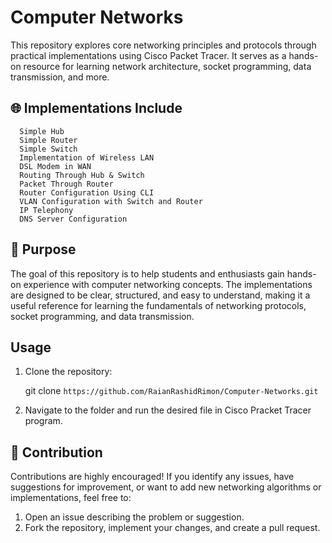 # Computer Networks
This repository explores core networking principles and protocols through practical implementations using Cisco Packet Tracer. It serves as a hands-on resource for learning network architecture, socket programming, data transmission, and more.

## 🌐 Implementations Include
            
      Simple Hub
      Simple Router
      Simple Switch
      Implementation of Wireless LAN
      DSL Modem in WAN
      Routing Through Hub & Switch
      Packet Through Router
      Router Configuration Using CLI
      VLAN Configuration with Switch and Router
      IP Telephony
      DNS Server Configuration
      





      
## 🎯 Purpose
The goal of this repository is to help students and enthusiasts gain hands-on experience with computer networking concepts. The implementations are designed to be clear, structured, and easy to understand, making it a useful reference for learning the fundamentals of networking protocols, socket programming, and data transmission.

## Usage
1. Clone the repository:

      git clone `https://github.com/RaianRashidRimon/Computer-Networks.git`
2. Navigate to the folder and run the desired file in Cisco Pracket Tracer program.

## 🤝 Contribution
Contributions are highly encouraged! If you identify any issues, have suggestions for improvement, or want to add new networking algorithms or implementations, feel free to:

1. Open an issue describing the problem or suggestion.
2. Fork the repository, implement your changes, and create a pull request.
